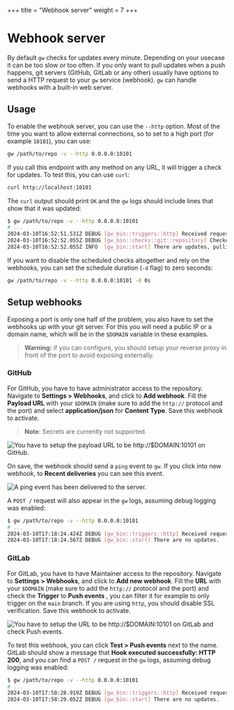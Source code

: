 +++
title = "Webhook server"
weight = 7
+++

# Webhook server

By default `gw` checks for updates every minute. Depending on your usecase it can be too slow or too often. If you only want to pull updates when a push happens, git servers (GitHub, GitLab or any other) usually have options to send a HTTP request to your `gw` service (webhook). `gw` can handle webhooks with a built-in web server.

## Usage

To enable the webhook server, you can use the `--http` option. Most of the time you want to allow external connections, so to set to a high port (for example `10101`), you can use:

```sh
gw /path/to/repo -v --http 0.0.0.0:10101
```

If you call this endpoint with any method on any URL, it will trigger a check for updates. To test this, you can use `curl`:

```sh
curl http://localhost:10101
```

The `curl` output should print `OK` and the `gw` logs should include lines that show that it was updated:

```sh
$ gw /path/to/repo -v --http 0.0.0.0:10101
# ...
2024-03-10T16:52:51.531Z DEBUG [gw_bin::triggers::http] Received request on GET /
2024-03-10T16:52:52.055Z DEBUG [gw_bin::checks::git::repository] Checked out 5e25714 on branch main.
2024-03-10T16:52:52.055Z INFO  [gw_bin::start] There are updates, pulling.
```

If you want to disable the scheduled checks altogether and rely on the webhooks, you can set the schedule duration (`-d` flag) to zero seconds:

```sh
gw /path/to/repo -v --http 0.0.0.0:10101 -d 0s
```

## Setup webhooks

Exposing a port is only one half of the problem, you also have to set the webhooks up with your git server. For this you will need a public IP or a domain name, which will be in the `$DOMAIN` variable in these examples.

> **Warning:** if you can configure, you should setup your reverse proxy in front of the port to avoid exposing externally.

### GitHub

For GitHub, you have to have administrator access to the repository. Navigate to **Settings > Webhooks**, and click to **Add webhook**. Fill the **Payload URL** with your `$DOMAIN` (make sure to add the `http://` protocol and the port) and select **application/json** for **Content Type**. Save this webhook to activate.

> **Note**: Secrets are currently not supported.

![You have to setup the payload URL to be http://$DOMAIN:10101 on GitHub.](/webhook-github.png)

On save, the webhook should send a `ping` event to `gw`. If you click into new webhook, to **Recent deliveries** you can see this event.

![A ping event has been delivered to the server.](/webhook-github-deliveries.png)

A `POST /` request will also appear in the `gw` logs, assuming debug logging was enabled:

```sh
$ gw /path/to/repo -v --http 0.0.0.0:10101
# ...
2024-03-10T17:18:24.424Z DEBUG [gw_bin::triggers::http] Received request on POST /
2024-03-10T17:18:24.567Z DEBUG [gw_bin::start] There are no updates.
```

### GitLab

For GitLab, you have to have Maintainer access to the repository. Navigate to **Settings > Webhooks**, and click to **Add new webhook**. Fill the **URL** with your `$DOMAIN` (make sure to add the `http://` protocol and the port) and check the **Trigger** to **Push events** , you can filter it for example to only trigger on the `main` branch. If you are using `http`, you should disable SSL verification. Save this webhook to activate.

![You have to setup the URL to be http://$DOMAIN:10101 on GitLab and check Push events.](/webhook-gitlab.png)

To test this webhook, you can click **Test > Push events** next to the name. GitLab should show a message that **Hook executed successfully: HTTP 200**, and you can find a `POST /` request in the `gw` logs, assuming debug logging was enabled:

```sh
$ gw /path/to/repo -v --http 0.0.0.0:10101
# ...
2024-03-10T17:58:28.919Z DEBUG [gw_bin::triggers::http] Received request on POST /
2024-03-10T17:58:29.052Z DEBUG [gw_bin::start] There are no updates.
```

